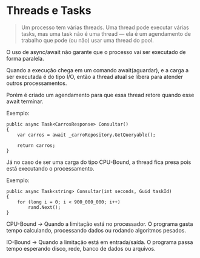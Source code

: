 ﻿

# Threads e Tasks
> Um processo tem várias threads. Uma thread pode executar várias tasks, mas uma task não é uma thread — ela é um agendamento de trabalho que pode (ou não) usar uma thread do pool.

O uso de async/await não garante que o processo vai ser executado de forma paralela. 

Quando a execução chega em um comando await(aguardar), e a carga a ser executada é do tipo I/O, então a thread atual se libera para atender outros processamentos.

Porém é criado um agendamento para que essa thread retore quando esse await terminar.

Exemplo:
```
public async Task<CarrosResponse> Consultar()
{
    var carros = await _carroRepository.GetQueryable();

    return carros;
}
```

Já no caso de ser uma carga do tipo CPU-Bound, a thread fica presa pois está executando o processamento.

Exemplo:
```
public async Task<string> Consultar(int seconds, Guid taskId)
{
    for (long i = 0; i < 900_000_000; i++)
        rand.Next();
}
```

CPU-Bound → Quando a limitação está no processador. O programa gasta tempo calculando, processando dados ou rodando algoritmos pesados.

IO-Bound → Quando a limitação está em entrada/saída. O programa passa tempo esperando disco, rede, banco de dados ou arquivos.







